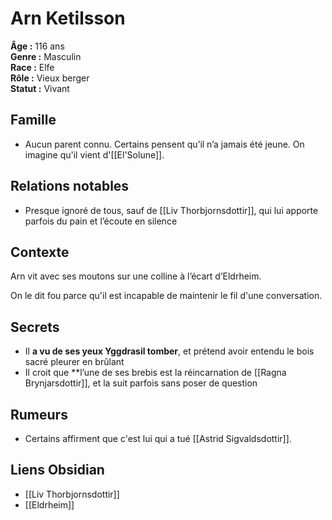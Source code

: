 # Arn Ketilsson

**Âge :** 116 ans  
**Genre :** Masculin  
**Race :** Elfe  
**Rôle :** Vieux berger  
**Statut :** Vivant

## Famille
- Aucun parent connu. Certains pensent qu’il n’a jamais été jeune. On imagine qu'il vient d'[[El'Solune]].

## Relations notables
- Presque ignoré de tous, sauf de [[Liv Thorbjornsdottir]], qui lui apporte parfois du pain et l’écoute en silence

## Contexte
Arn vit avec ses moutons sur une colline à l’écart d’Eldrheim. 

On le dit fou parce qu'il est incapable de maintenir le fil d'une conversation.

## Secrets
- Il **a vu de ses yeux Yggdrasil tomber**, et prétend avoir entendu le bois sacré pleurer en brûlant
- Il croit que **l’une de ses brebis est la réincarnation de [[Ragna Brynjarsdottir]], et la suit parfois sans poser de question

## Rumeurs
- Certains affirment que c'est lui qui a tué [[Astrid Sigvaldsdottir]].

## Liens Obsidian
- [[Liv Thorbjornsdottir]]  
- [[Eldrheim]]
